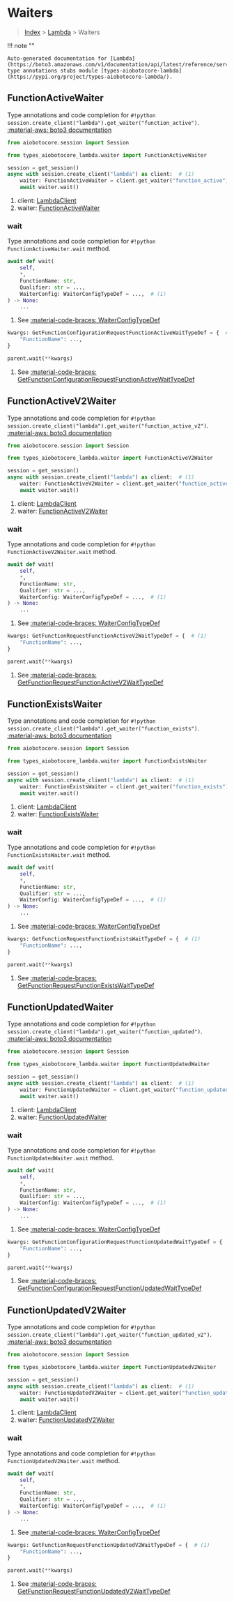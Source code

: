 # Waiters

> [Index](../README.md) > [Lambda](./README.md) > Waiters

!!! note ""

    Auto-generated documentation for [Lambda](https://boto3.amazonaws.com/v1/documentation/api/latest/reference/services/lambda.html#Lambda)
    type annotations stubs module [types-aiobotocore-lambda](https://pypi.org/project/types-aiobotocore-lambda/).

## FunctionActiveWaiter

Type annotations and code completion for `#!python session.create_client("lambda").get_waiter("function_active")`.
[:material-aws: boto3 documentation](https://boto3.amazonaws.com/v1/documentation/api/latest/reference/services/lambda.html#Lambda.Waiter.FunctionActive)

```python title="Usage example"
from aiobotocore.session import Session

from types_aiobotocore_lambda.waiter import FunctionActiveWaiter

session = get_session()
async with session.create_client("lambda") as client:  # (1)
    waiter: FunctionActiveWaiter = client.get_waiter("function_active")  # (2)
    await waiter.wait()
```

1. client: [LambdaClient](./client.md)
2. waiter: [FunctionActiveWaiter](./waiters.md#functionactivewaiter)


### wait

Type annotations and code completion for `#!python FunctionActiveWaiter.wait` method.

```python title="Method definition"
await def wait(
    self,
    *,
    FunctionName: str,
    Qualifier: str = ...,
    WaiterConfig: WaiterConfigTypeDef = ...,  # (1)
) -> None:
    ...
```

1. See [:material-code-braces: WaiterConfigTypeDef](./type_defs.md#waiterconfigtypedef) 


```python title="Usage example with kwargs"
kwargs: GetFunctionConfigurationRequestFunctionActiveWaitTypeDef = {  # (1)
    "FunctionName": ...,
}

parent.wait(**kwargs)
```

1. See [:material-code-braces: GetFunctionConfigurationRequestFunctionActiveWaitTypeDef](./type_defs.md#getfunctionconfigurationrequestfunctionactivewaittypedef) 
## FunctionActiveV2Waiter

Type annotations and code completion for `#!python session.create_client("lambda").get_waiter("function_active_v2")`.
[:material-aws: boto3 documentation](https://boto3.amazonaws.com/v1/documentation/api/latest/reference/services/lambda.html#Lambda.Waiter.FunctionActiveV2)

```python title="Usage example"
from aiobotocore.session import Session

from types_aiobotocore_lambda.waiter import FunctionActiveV2Waiter

session = get_session()
async with session.create_client("lambda") as client:  # (1)
    waiter: FunctionActiveV2Waiter = client.get_waiter("function_active_v2")  # (2)
    await waiter.wait()
```

1. client: [LambdaClient](./client.md)
2. waiter: [FunctionActiveV2Waiter](./waiters.md#functionactivev2waiter)


### wait

Type annotations and code completion for `#!python FunctionActiveV2Waiter.wait` method.

```python title="Method definition"
await def wait(
    self,
    *,
    FunctionName: str,
    Qualifier: str = ...,
    WaiterConfig: WaiterConfigTypeDef = ...,  # (1)
) -> None:
    ...
```

1. See [:material-code-braces: WaiterConfigTypeDef](./type_defs.md#waiterconfigtypedef) 


```python title="Usage example with kwargs"
kwargs: GetFunctionRequestFunctionActiveV2WaitTypeDef = {  # (1)
    "FunctionName": ...,
}

parent.wait(**kwargs)
```

1. See [:material-code-braces: GetFunctionRequestFunctionActiveV2WaitTypeDef](./type_defs.md#getfunctionrequestfunctionactivev2waittypedef) 
## FunctionExistsWaiter

Type annotations and code completion for `#!python session.create_client("lambda").get_waiter("function_exists")`.
[:material-aws: boto3 documentation](https://boto3.amazonaws.com/v1/documentation/api/latest/reference/services/lambda.html#Lambda.Waiter.FunctionExists)

```python title="Usage example"
from aiobotocore.session import Session

from types_aiobotocore_lambda.waiter import FunctionExistsWaiter

session = get_session()
async with session.create_client("lambda") as client:  # (1)
    waiter: FunctionExistsWaiter = client.get_waiter("function_exists")  # (2)
    await waiter.wait()
```

1. client: [LambdaClient](./client.md)
2. waiter: [FunctionExistsWaiter](./waiters.md#functionexistswaiter)


### wait

Type annotations and code completion for `#!python FunctionExistsWaiter.wait` method.

```python title="Method definition"
await def wait(
    self,
    *,
    FunctionName: str,
    Qualifier: str = ...,
    WaiterConfig: WaiterConfigTypeDef = ...,  # (1)
) -> None:
    ...
```

1. See [:material-code-braces: WaiterConfigTypeDef](./type_defs.md#waiterconfigtypedef) 


```python title="Usage example with kwargs"
kwargs: GetFunctionRequestFunctionExistsWaitTypeDef = {  # (1)
    "FunctionName": ...,
}

parent.wait(**kwargs)
```

1. See [:material-code-braces: GetFunctionRequestFunctionExistsWaitTypeDef](./type_defs.md#getfunctionrequestfunctionexistswaittypedef) 
## FunctionUpdatedWaiter

Type annotations and code completion for `#!python session.create_client("lambda").get_waiter("function_updated")`.
[:material-aws: boto3 documentation](https://boto3.amazonaws.com/v1/documentation/api/latest/reference/services/lambda.html#Lambda.Waiter.FunctionUpdated)

```python title="Usage example"
from aiobotocore.session import Session

from types_aiobotocore_lambda.waiter import FunctionUpdatedWaiter

session = get_session()
async with session.create_client("lambda") as client:  # (1)
    waiter: FunctionUpdatedWaiter = client.get_waiter("function_updated")  # (2)
    await waiter.wait()
```

1. client: [LambdaClient](./client.md)
2. waiter: [FunctionUpdatedWaiter](./waiters.md#functionupdatedwaiter)


### wait

Type annotations and code completion for `#!python FunctionUpdatedWaiter.wait` method.

```python title="Method definition"
await def wait(
    self,
    *,
    FunctionName: str,
    Qualifier: str = ...,
    WaiterConfig: WaiterConfigTypeDef = ...,  # (1)
) -> None:
    ...
```

1. See [:material-code-braces: WaiterConfigTypeDef](./type_defs.md#waiterconfigtypedef) 


```python title="Usage example with kwargs"
kwargs: GetFunctionConfigurationRequestFunctionUpdatedWaitTypeDef = {  # (1)
    "FunctionName": ...,
}

parent.wait(**kwargs)
```

1. See [:material-code-braces: GetFunctionConfigurationRequestFunctionUpdatedWaitTypeDef](./type_defs.md#getfunctionconfigurationrequestfunctionupdatedwaittypedef) 
## FunctionUpdatedV2Waiter

Type annotations and code completion for `#!python session.create_client("lambda").get_waiter("function_updated_v2")`.
[:material-aws: boto3 documentation](https://boto3.amazonaws.com/v1/documentation/api/latest/reference/services/lambda.html#Lambda.Waiter.FunctionUpdatedV2)

```python title="Usage example"
from aiobotocore.session import Session

from types_aiobotocore_lambda.waiter import FunctionUpdatedV2Waiter

session = get_session()
async with session.create_client("lambda") as client:  # (1)
    waiter: FunctionUpdatedV2Waiter = client.get_waiter("function_updated_v2")  # (2)
    await waiter.wait()
```

1. client: [LambdaClient](./client.md)
2. waiter: [FunctionUpdatedV2Waiter](./waiters.md#functionupdatedv2waiter)


### wait

Type annotations and code completion for `#!python FunctionUpdatedV2Waiter.wait` method.

```python title="Method definition"
await def wait(
    self,
    *,
    FunctionName: str,
    Qualifier: str = ...,
    WaiterConfig: WaiterConfigTypeDef = ...,  # (1)
) -> None:
    ...
```

1. See [:material-code-braces: WaiterConfigTypeDef](./type_defs.md#waiterconfigtypedef) 


```python title="Usage example with kwargs"
kwargs: GetFunctionRequestFunctionUpdatedV2WaitTypeDef = {  # (1)
    "FunctionName": ...,
}

parent.wait(**kwargs)
```

1. See [:material-code-braces: GetFunctionRequestFunctionUpdatedV2WaitTypeDef](./type_defs.md#getfunctionrequestfunctionupdatedv2waittypedef) 

